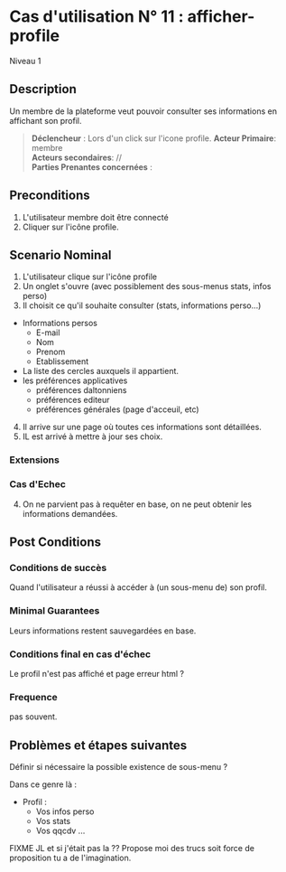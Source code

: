 
# Cas d'utilisation N° 11 :  afficher-profile

Niveau 1

##	Description

Un membre de la plateforme veut pouvoir consulter ses informations en affichant son profil.

> **Déclencheur** : Lors d'un click sur l'icone profile.
> **Acteur Primaire**: membre   
> **Acteurs secondaires**: //   
> **Parties Prenantes concernées** :    
 
 
## Preconditions

1. L'utilisateur membre doit être connecté
2. Cliquer sur l'icône profile.


## Scenario Nominal


1.	L'utilisateur clique sur l'icône profile
2.	Un onglet s'ouvre (avec possiblement des sous-menus stats, infos perso)
3.	Il choisit ce qu'il souhaite consulter (stats, informations perso...)  
   * Informations persos
       * E-mail
       * Nom
       * Prenom
       * Etablissement
   * La liste des cercles auxquels il appartient.
   * les préférences applicatives 
       * préférences daltonniens 
       * préférences editeur 
       * préférences générales (page d'acceuil, etc)
4.	Il arrive sur une page où toutes ces informations sont détaillées. 
5. IL est arrivé à mettre à jour ses choix.



###	Extensions

### Cas d'Echec 

4. On ne parvient pas à requêter en base, on ne peut obtenir les informations demandées.


## Post Conditions
### Conditions de succès 
Quand l'utilisateur a réussi à accéder à (un sous-menu de) son profil.

### Minimal Guarantees
Leurs informations restent sauvegardées en base.

### Conditions final en cas d'échec
Le profil n'est pas affiché et page erreur html ?

### Frequence
pas souvent.  


##	Problèmes et étapes suivantes  
Définir si nécessaire la possible existence de sous-menu ? 

Dans ce genre là :
* Profil :
   * Vos infos perso
   * Vos stats
   * Vos qqcdv
...

FIXME JL et si j'était pas la ??  Propose moi des trucs soit force de proposition tu a de l'imagination.

